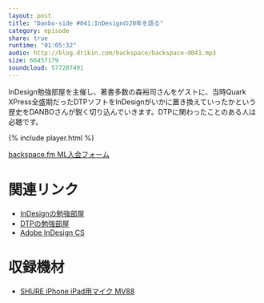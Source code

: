 ```yaml
---
layout: post
title: "Danbo-side #041:InDesignの20年を語る"
category: episode
share: true
runtime: "01:05:32"
audio: http://blog.drikin.com/backspace/backspace-d041.mp3
size: 66457179
soundcloud: 577207491
---
```


InDesign勉強部屋を主催し、著書多数の森裕司さんをゲストに、当時Quark XPress全盛期だったDTPソフトをInDesignがいかに置き換えていったかという歴史をDANBOさんが鋭く切り込んでいきます。DTPに関わったことのある人は必聴です。

{% include player.html %}

[backspace.fm ML入会フォーム](http://backspace.us11.list-manage.com/subscribe?u=09c933bd3997c1d16dbed156a&id=84b6529b91)

# 関連リンク
* [InDesignの勉強部屋](https://study-room.info/id/)
* [DTPの勉強部屋](https://study-room.info/dtp/)
* [Adobe InDesign CS](https://www.adobe.com/jp/products/indesign.html)

# 収録機材

* [SHURE iPhone iPad用マイク MV88](http://amzn.to/1UpQQIG)
